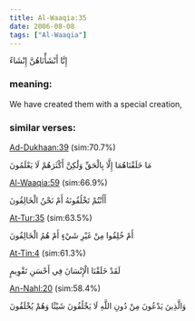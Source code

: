```yaml
---
title: Al-Waaqia:35
date: 2006-08-08
tags: ["Al-Waaqia"]
---
```

إِنَّا أَنْشَأْنَاهُنَّ إِنْشَاءً
### meaning: 
We have created them with a special creation,
### similar verses: 

[Ad-Dukhaan:39](/44/39) (sim:70.7%)

مَا خَلَقْنَاهُمَا إِلَّا بِالْحَقِّ وَلَٰكِنَّ أَكْثَرَهُمْ لَا يَعْلَمُونَ

[Al-Waaqia:59](/56/59) (sim:66.9%)

أَأَنْتُمْ تَخْلُقُونَهُ أَمْ نَحْنُ الْخَالِقُونَ

[At-Tur:35](/52/35) (sim:63.5%)

أَمْ خُلِقُوا مِنْ غَيْرِ شَيْءٍ أَمْ هُمُ الْخَالِقُونَ

[At-Tin:4](/95/4) (sim:61.3%)

لَقَدْ خَلَقْنَا الْإِنْسَانَ فِي أَحْسَنِ تَقْوِيمٍ

[An-Nahl:20](/16/20) (sim:58.4%)

وَالَّذِينَ يَدْعُونَ مِنْ دُونِ اللَّهِ لَا يَخْلُقُونَ شَيْئًا وَهُمْ يُخْلَقُونَ
